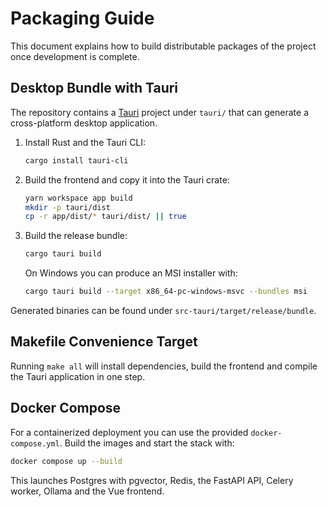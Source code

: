 # Packaging Guide

This document explains how to build distributable packages of the project once development is complete.

## Desktop Bundle with Tauri

The repository contains a [Tauri](https://tauri.app) project under `tauri/` that can generate a cross-platform desktop application.

1. Install Rust and the Tauri CLI:
   ```bash
   cargo install tauri-cli
   ```
2. Build the frontend and copy it into the Tauri crate:
   ```bash
   yarn workspace app build
   mkdir -p tauri/dist
   cp -r app/dist/* tauri/dist/ || true
   ```
3. Build the release bundle:
   ```bash
   cargo tauri build
   ```
   On Windows you can produce an MSI installer with:
   ```bash
   cargo tauri build --target x86_64-pc-windows-msvc --bundles msi
   ```

Generated binaries can be found under `src-tauri/target/release/bundle`.

## Makefile Convenience Target

Running `make all` will install dependencies, build the frontend and compile the Tauri application in one step.

## Docker Compose

For a containerized deployment you can use the provided `docker-compose.yml`. Build the images and start the stack with:

```bash
docker compose up --build
```

This launches Postgres with pgvector, Redis, the FastAPI API, Celery worker, Ollama and the Vue frontend.
